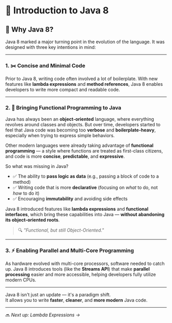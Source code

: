 # 📘 Introduction to Java 8

## 🚨 Why Java 8?

Java 8 marked a major turning point in the evolution of the language. It was designed with three key intentions in mind:

---

### 1. ✂️ Concise and Minimal Code

Prior to Java 8, writing code often involved a lot of boilerplate. With new features like **lambda expressions** and **method references**, Java 8 enables developers to write more compact and readable code.

---

### 2. 🧠 Bringing Functional Programming to Java

Java has always been an **object-oriented** language, where everything revolves around classes and objects. But over time, developers started to feel that Java code was becoming too **verbose** and **boilerplate-heavy**, especially when trying to express simple behaviors.

Other modern languages were already taking advantage of **functional programming** — a style where functions are treated as first-class citizens, and code is more **concise**, **predictable**, and **expressive**.

So what was missing in Java?

- ✅ The ability to **pass logic as data** (e.g., passing a block of code to a method)
- ✅ Writing code that is more **declarative** (focusing on *what* to do, not *how* to do it)
- ✅ Encouraging **immutability** and avoiding side effects

Java 8 introduced features like **lambda expressions** and **functional interfaces**, which bring these capabilities into Java — **without abandoning its object-oriented roots**.

> 🔍 *"Functional, but still Object-Oriented."*


---

### 3. ⚡ Enabling Parallel and Multi-Core Programming

As hardware evolved with multi-core processors, software needed to catch up. Java 8 introduces tools (like the **Streams API**) that make **parallel processing** easier and more accessible, helping developers fully utilize modern CPUs.

---

Java 8 isn't just an update — it's a paradigm shift.  
It allows you to write **faster**, **cleaner**, and **more modern** Java code.

---

🔜 *Next up: Lambda Expressions →*
